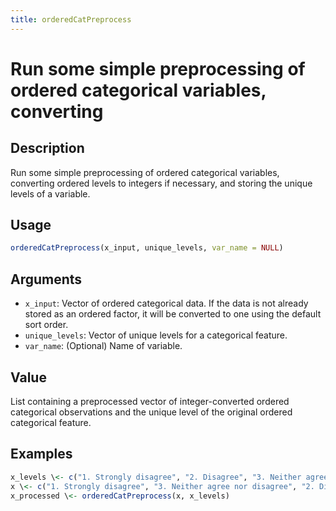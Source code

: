 ```yaml
---
title: orderedCatPreprocess
---
```


# Run some simple preprocessing of ordered categorical variables, converting

## Description

Run some simple preprocessing of ordered categorical variables, converting
ordered levels to integers if necessary, and storing the unique levels of a
variable.

## Usage

```r
orderedCatPreprocess(x_input, unique_levels, var_name = NULL)
```

## Arguments

* `x_input`: Vector of ordered categorical data. If the data is not already
stored as an ordered factor, it will be converted to one using the default
sort order.
* `unique_levels`: Vector of unique levels for a categorical feature.
* `var_name`: (Optional) Name of variable.

## Value

List containing a preprocessed vector of integer-converted ordered
categorical observations and the unique level of the original ordered
categorical feature.

## Examples

```r
x_levels \<- c("1. Strongly disagree", "2. Disagree", "3. Neither agree nor disagree", "4. Agree", "5. Strongly agree")
x \<- c("1. Strongly disagree", "3. Neither agree nor disagree", "2. Disagree", "4. Agree", "3. Neither agree nor disagree", "5. Strongly agree", "4. Agree")
x_processed \<- orderedCatPreprocess(x, x_levels)
```

